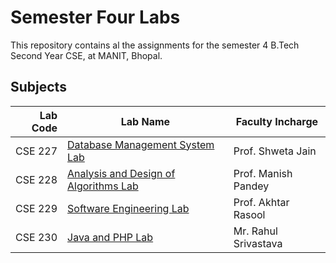 # Semester Four Labs

This repository contains al the assignments for the semester 4 B.Tech Second Year CSE, at MANIT, Bhopal.

## Subjects

| Lab Code | Lab Name                                      | Faculty Incharge     |
| -------: | --------------------------------------------- | -------------------- |
|  CSE 227 | [Database Management System Lab](dbms/)       | Prof. Shweta Jain    |
|  CSE 228 | [Analysis and Design of Algorithms Lab](ada/) | Prof. Manish Pandey  |
|  CSE 229 | [Software Engineering Lab](soft_engg/)        | Prof. Akhtar Rasool  |
|  CSE 230 | [Java and PHP Lab](java_php/)                 | Mr. Rahul Srivastava |